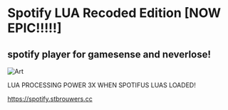 # Spotify LUA Recoded Edition \[NOW EPIC!!!!!]
## spotify player for gamesense and neverlose!

![Art](https://i.imgur.com/qzr0u33.png)

LUA PROCESSING POWER 3X WHEN SPOTIFUS LUAS LOADED!

https://spotify.stbrouwers.cc
